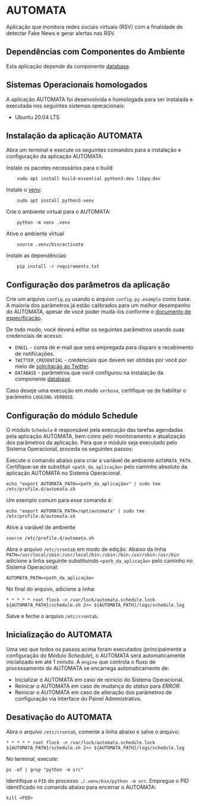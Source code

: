 # AUTOMATA
Aplicação que monitora redes sociais virtuais (RSV) com a finalidade de detectar Fake News e gerar alertas nas RSV.

## Dependências com Componentes do Ambiente
Esta aplicação depende da componente [database](https://github.com/projeto-confia/database).

## Sistemas Operacionais homologados
A aplicação AUTOMATA foi desenvolvida e homologada para ser instalada e executada nos seguintes sistemas operacionais:
* Ubuntu 20.04 LTS

## Instalação da aplicação AUTOMATA
Abra um terminal e execute os seguintes comandos para a instalação e configuração da aplicação AUTOMATA:

Instale os pacotes necessários para o build
```
    sudo apt install build-essential python3-dev libpq-dev
```

Instale o [venv](https://docs.python.org/3/library/venv.html):
```
    sudo apt install python3-venv
```

Crie o ambiente virtual para o AUTOMATA:
```
    python -m venv .venv
```

Ative o ambiente virtual
```
    source .venv/bin/activate
```

Instale as dependências:
```
    pip install -r requirements.txt
```

## Configuração dos parâmetros da aplicação
Crie um arquivo `config.py` usando o arquivo `config.py.example` como base. A maioria dos parâmetros já estão calibrados para um melhor desempenho do AUTOMATA, apesar de você poder mudá-los conforme o [documento de especificação](/docs/parameters.md).

De todo modo, você deverá editar os seguintes parãmetros usando suas credenciais de acesso:

* `EMAIL` - conta de e-mail que será empregada para disparo e recebimento de notificações.
* `TWITTER_CREDENTIAL` - credenciais que devem ser obtidas por você por meio de [solicitação ao Twitter](https://developer.twitter.com/en/docs/twitter-api/getting-started/getting-access-to-the-twitter-api).
* `DATABASE` - parâmetros que você configurou na instalação da componente [database](https://github.com/projeto-confia/database).

Caso deseje uma execução em modo `verbose`, certifique-se de habilitar o parâmetro `LOGGING.VERBOSE`.
## Configuração do módulo Schedule
O módulo `Schedule` é responsável pela execução das tarefas agendadas pela aplicação AUTOMATA, bem como pelo monitoramento e atualização dos parâmetros da aplicação. Para que o módulo seja executado pelo Sistema Operacional, proceda os seguintes passos:

Execute o comando abaixo para criar a variável de ambiente `AUTOMATA_PATH`. Certifique-se de substituir `<path_da_aplicação>` pelo caminho absoluto da aplicação AUTOMATA no Sistema Operacional.
```
echo "export AUTOMATA_PATH=<path_da_aplicação>" | sudo tee /etc/profile.d/automata.sh
```
Um exemplo comum para esse comando é:
```
echo "export AUTOMATA_PATH=/opt/automata" | sudo tee /etc/profile.d/automata.sh
```
Ative a variável de ambiente
```
source /etc/profile.d/automata.sh
```
Abra o arquivo `/etc/crontab` em modo de edição. Abaixo da linha `PATH=/usr/local/sbin:/usr/local/bin:/sbin:/bin:/usr/sbin:/usr/bin` adicione a linha seguinte substituindo `<path_da_aplicação>` pelo caminho no Sistema Operacional:
```
AUTOMATA_PATH=<path_da_aplicação>
```
No final do arquivo, adicione a linha:
```
* * * * * root flock -n /var/lock/automata.schedule.lock ${AUTOMATA_PATH}/schedule.sh 2>> ${AUTOMATA_PATH}/logs/schedule.log
```
Salve e feche o arquivo `/etc/crontab`.

## Inicialização do AUTOMATA
Uma vez que todos os passos acima foram executados (principalmente a configuração do Módulo _Schedule_), o AUTOMATA será automaticamente inicializado em até 1 minuto. A `engine` que controla o fluxo de processamento do AUTOMATA se encarrega automaticamente de:
* Inicializar o AUTOMATA em caso de reinício do Sistema Operacional.
* Reinicar o AUTOMATA em caso de mudança do _status_ para _ERROR_.
* Reinicar o AUTOMATA em caso de alteração dos parâmetros de configuração via interface do Painel Administrativo.


## Desativação do AUTOMATA
Abra o arquivo `/etc/crontab`, comente a linha abaixo e salve o arquivo:
```
* * * * * root flock -n /var/lock/automata.schedule.lock ${AUTOMATA_PATH}/schedule.sh 2>> ${AUTOMATA_PATH}/logs/schedule.log
```
No terminal, execute:
```
ps -ef | grep "python -m src"
```
Identifique o `PID` do processo `./.venv/bin/python -m src`. Empregue o PID identificado no comando abaixo para encerrar o AUTOMATA:
```
kill <PID>
```
